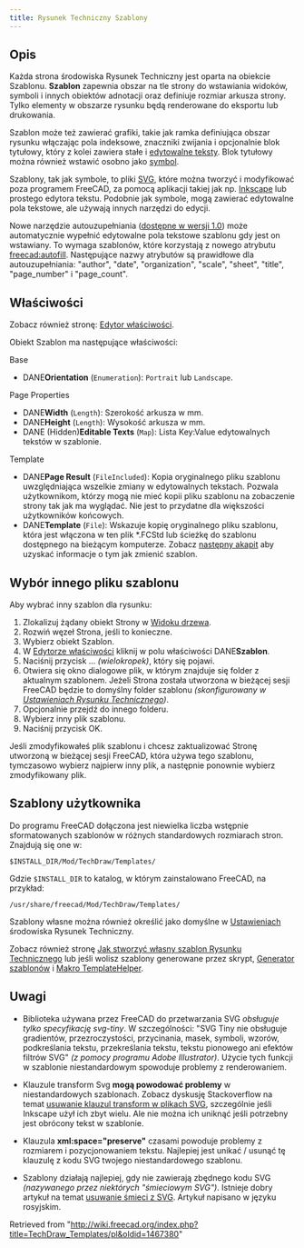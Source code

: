 ```yaml
---
title: Rysunek Techniczny Szablony
---
```

## Opis

Każda strona środowiska Rysunek Techniczny jest oparta na obiekcie Szablonu. **Szablon** zapewnia obszar na tle strony do wstawiania widoków, symboli i innych obiektów adnotacji oraz definiuje rozmiar arkusza strony. Tylko elementy w obszarze rysunku będą renderowane do eksportu lub drukowania.

Szablon może też zawierać grafiki, takie jak ramka definiująca obszar rysunku włączając pola indeksowe, znaczniki zwijania i opcjonalnie blok tytułowy, który z kolei zawiera stałe i [edytowalne teksty](/Svg_Namespace/pl#freecad:editable "Svg Namespace/pl"). Blok tytułowy można również wstawić osobno jako [symbol](/TechDraw_Symbol/pl "TechDraw Symbol/pl").

Szablony, tak jak symbole, to pliki [SVG](/SVG "SVG"), które można tworzyć i modyfikować poza programem FreeCAD, za pomocą aplikacji takiej jak np. [Inkscape](https://en.wikipedia.org/wiki/Inkscape) lub prostego edytora tekstu. Podobnie jak symbole, mogą zawierać edytowalne pola tekstowe, ale używają innych narzędzi do edycji.

Nowe narzędzie autouzupełniania ([dostępne w wersji 1.0](/Release_notes_1.0/pl "Release notes 1.0/pl")) może automatycznie wypełnić edytowalne pola tekstowe szablonu gdy jest on wstawiany. To wymaga szablonów, które korzystają z nowego atrybutu [freecad:autofill](/Svg_Namespace/pl#freecad:autofill "Svg Namespace/pl"). Następujące nazwy atrybutów są prawidłowe dla autouzupełniania: "author", "date", "organization", "scale", "sheet", "title", "page\_number" i "page\_count".

## Właściwości

Zobacz również stronę: [Edytor właściwości](/Property_editor/pl "Property editor/pl").

Obiekt Szablon ma następujące właściwości:

Base

* DANE**Orientation** (`Enumeration`): `Portrait` lub `Landscape`.

Page Properties

* DANE**Width** (`Length`): Szerokość arkusza w mm.
* DANE**Height** (`Length`): Wysokość arkusza w mm.
* DANE (Hidden)**Editable Texts** (`Map`): Lista Key:Value edytowalnych tekstów w szablonie.

Template

* DANE**Page Result** (`FileIncluded`): Kopia oryginalnego pliku szablonu uwzględniająca wszelkie zmiany w edytowalnych tekstach. Pozwala użytkownikom, którzy mogą nie mieć kopii pliku szablonu na zobaczenie strony tak jak ma wyglądać. Nie jest to przydatne dla większości użytkowników końcowych.
* DANE**Template** (`File`): Wskazuje kopię oryginalnego pliku szablonu, która jest włączona w ten plik \*.FCStd lub ścieżkę do szablonu dostępnego na bieżącym komputerze. Zobacz [następny akapit](#Wybór_innego_pliku_szablonu) aby uzyskać informacje o tym jak zmienić szablon.

## Wybór innego pliku szablonu

Aby wybrać inny szablon dla rysunku:

1. Zlokalizuj żądany obiekt Strony w [Widoku drzewa](/Tree_view/pl "Tree view/pl").
2. Rozwiń węzeł Strona, jeśli to konieczne.
3. Wybierz obiekt Szablon.
4. W [Edytorze właściwości](/Property_editor/pl "Property editor/pl") kliknij w polu właściwości DANE**Szablon**.
5. Naciśnij przycisk ... *(wielokropek)*, który się pojawi.
6. Otwiera się okno dialogowe plik, w którym znajduje się folder z aktualnym szablonem. Jeżeli Strona została utworzona w bieżącej sesji FreeCAD będzie to domyślny folder szablonu *(skonfigurowany w [Ustawieniach Rysunku Technicznego](/TechDraw_Preferences/pl#Plik "TechDraw Preferences/pl"))*.
7. Opcjonalnie przejdź do innego folderu.
8. Wybierz inny plik szablonu.
9. Naciśnij przycisk OK.

Jeśli zmodyfikowałeś plik szablonu i chcesz zaktualizować Stronę utworzoną w bieżącej sesji FreeCAD, która używa tego szablonu, tymczasowo wybierz najpierw inny plik, a następnie ponownie wybierz zmodyfikowany plik.

## Szablony użytkownika

Do programu FreeCAD dołączona jest niewielka liczba wstępnie sformatowanych szablonów w różnych standardowych rozmiarach stron. Znajdują się one w:

```
$INSTALL_DIR/Mod/TechDraw/Templates/

```

Gdzie `$INSTALL_DIR` to katalog, w którym zainstalowano FreeCAD, na przykład:

```
/usr/share/freecad/Mod/TechDraw/Templates/

```

Szablony własne można również określić jako domyślne w [Ustawieniach](/TechDraw_Preferences/pl "TechDraw Preferences/pl") środowiska Rysunek Techniczny.

Zobacz również stronę [Jak stworzyć własny szablon Rysunku Technicznego](/TechDraw_TemplateHowTo/pl "TechDraw TemplateHowTo/pl") lub jeśli wolisz szablony generowane przez skrypt, [Generator szablonów](/TechDraw_TemplateGenerator/pl "TechDraw TemplateGenerator/pl") i [Makro TemplateHelper](/Macro_TemplateHelper/pl "Macro TemplateHelper/pl").

## Uwagi

* Biblioteka używana przez FreeCAD do przetwarzania SVG *obsługuje tylko specyfikację svg-tiny*. W szczególności: "SVG Tiny nie obsługuje gradientów, przezroczystości, przycinania, masek, symboli, wzorów, podkreślania tekstu, przekreślania tekstu, tekstu pionowego ani efektów filtrów SVG" *(z pomocy programu Adobe Illustrator)*. Użycie tych funkcji w szablonie niestandardowym spowoduje problemy z renderowaniem.

* Klauzule transform Svg **mogą powodować problemy** w niestandardowych szablonach. Zobacz dyskusję Stackoverflow na temat [usuwanie klauzul transform w plikach SVG](https://stackoverflow.com/questions/13329125/removing-transforms-in-svg-files), szczególnie jeśli Inkscape użył ich zbyt wielu. Ale nie można ich uniknąć jeśli potrzebny jest obrócony tekst w szablonie.

* Klauzula **xml:space="preserve"** czasami powoduje problemy z rozmiarem i pozycjonowaniem tekstu. Najlepiej jest unikać / usunąć tę klauzulę z kodu SVG twojego niestandardowego szablonu.

* Szablony działają najlepiej, gdy nie zawierają zbędnego kodu SVG *(nazywanego przez niektórych "śmieciowym SVG")*. Istnieje dobry artykuł na temat [usuwanie śmieci z SVG](https://freecad-gost.ru/news/gost-templates-techdraw-09-01-2020/). Artykuł napisano w języku rosyjskim.

Retrieved from "<http://wiki.freecad.org/index.php?title=TechDraw_Templates/pl&oldid=1467380>"